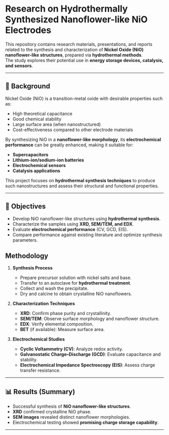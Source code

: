 # Research on Hydrothermally Synthesized Nanoflower-like NiO Electrodes

This repository contains research materials, presentations, and reports related to the synthesis and characterization of **Nickel Oxide (NiO) nanoflower-like structures**, prepared via **hydrothermal methods**.  
The study explores their potential use in **energy storage devices, catalysis, and sensors**.

---

## 📖 Background

Nickel Oxide (NiO) is a transition-metal oxide with desirable properties such as:

- High theoretical capacitance  
- Good chemical stability  
- Large surface area (when nanostructured)  
- Cost-effectiveness compared to other electrode materials  

By synthesizing NiO in a **nanoflower-like morphology**, its **electrochemical performance** can be greatly enhanced, making it suitable for:

- **Supercapacitors**  
- **Lithium-ion/sodium-ion batteries**  
- **Electrochemical sensors**  
- **Catalysis applications**

This project focuses on **hydrothermal synthesis techniques** to produce such nanostructures and assess their structural and functional properties.

---

## 🎯 Objectives

- Develop NiO nanoflower-like structures using **hydrothermal synthesis**.  
- Characterize the samples using **XRD, SEM/TEM, and EDX**.  
- Evaluate **electrochemical performance** (CV, GCD, EIS).  
- Compare performance against existing literature and optimize synthesis parameters.



##  Methodology

1. **Synthesis Process**  
   - Prepare precursor solution with nickel salts and base.  
   - Transfer to an autoclave for **hydrothermal treatment**.  
   - Collect and wash the precipitate.  
   - Dry and calcine to obtain crystalline NiO nanoflowers.  

2. **Characterization Techniques**  
   - **XRD**: Confirm phase purity and crystallinity.  
   - **SEM/TEM**: Observe surface morphology and nanoflower structure.  
   - **EDX**: Verify elemental composition.  
   - **BET** (if available): Measure surface area.  

3. **Electrochemical Studies**  
   - **Cyclic Voltammetry (CV)**: Analyze redox activity.  
   - **Galvanostatic Charge–Discharge (GCD)**: Evaluate capacitance and stability.  
   - **Electrochemical Impedance Spectroscopy (EIS)**: Assess charge transfer resistance.  

---

## 📊 Results (Summary)
  

- Successful synthesis of **NiO nanoflower-like structures**.  
- **XRD** confirmed crystalline NiO phase.  
- **SEM images** revealed distinct nanoflower morphologies.  
- Electrochemical testing showed **promising charge storage capability**.  

---


